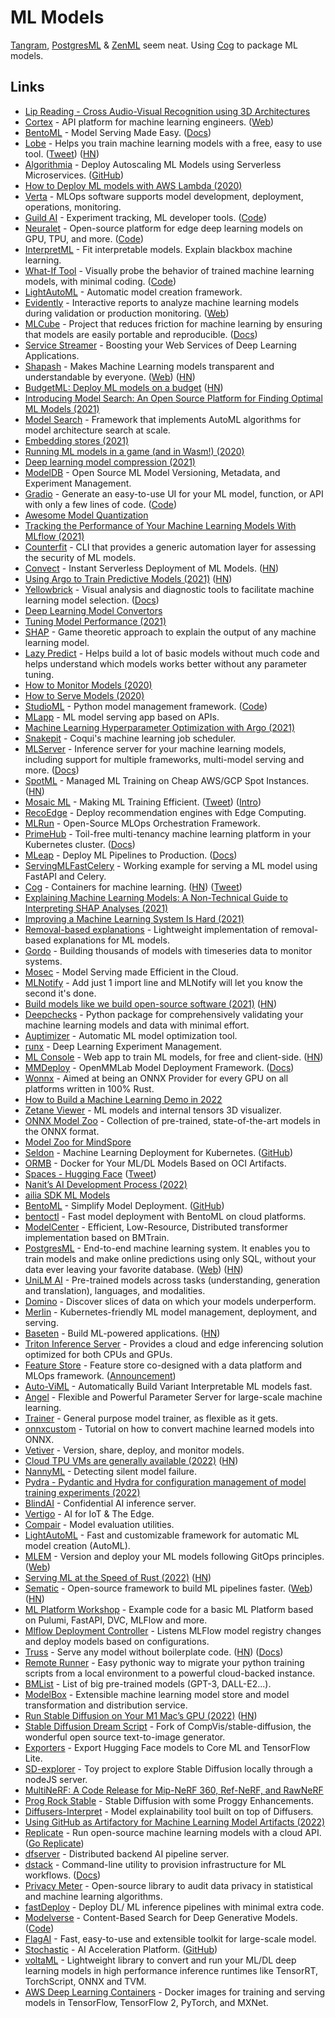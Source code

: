 # ML Models

[Tangram](https://www.tangram.dev/), [PostgresML](https://github.com/postgresml/postgresml) & [ZenML](https://zenml.io/home) seem neat. Using [Cog](https://github.com/replicate/cog) to package ML models.

## Links

- [Lip Reading - Cross Audio-Visual Recognition using 3D Architectures](https://github.com/astorfi/lip-reading-deeplearning)
- [Cortex](https://github.com/cortexlabs/cortex) - API platform for machine learning engineers. ([Web](https://www.cortex.dev/))
- [BentoML](https://github.com/bentoml/BentoML) - Model Serving Made Easy. ([Docs](https://docs.bentoml.org/en/latest/))
- [Lobe](https://lobe.ai/) - Helps you train machine learning models with a free, easy to use tool. ([Tweet](https://twitter.com/RamonGilabert/status/1320723711343923202)) ([HN](https://news.ycombinator.com/item?id=24944814))
- [Algorithmia](https://algorithmia.com/) - Deploy Autoscaling ML Models using Serverless Microservices. ([GitHub](https://github.com/algorithmiaio))
- [How to Deploy ML models with AWS Lambda (2020)](https://blog.verta.ai/blog/how-to-deploy-ml-models-with-aws-lambda)
- [Verta](https://www.verta.ai/) - MLOps software supports model development, deployment, operations, monitoring.
- [Guild AI](https://guild.ai/) - Experiment tracking, ML developer tools. ([Code](https://github.com/guildai/guildai))
- [Neuralet](https://neuralet.com/) - Open-source platform for edge deep learning models on GPU, TPU, and more. ([Code](https://github.com/neuralet/neuralet))
- [InterpretML](https://github.com/interpretml/interpret) - Fit interpretable models. Explain blackbox machine learning.
- [What-If Tool](https://pair-code.github.io/what-if-tool/) - Visually probe the behavior of trained machine learning models, with minimal coding. ([Code](https://github.com/PAIR-code/what-if-tool))
- [LightAutoML](https://github.com/sberbank-ai-lab/LightAutoML) - Automatic model creation framework.
- [Evidently](https://github.com/evidentlyai/evidently) - Interactive reports to analyze machine learning models during validation or production monitoring. ([Web](https://evidentlyai.com/))
- [MLCube](https://github.com/mlcommons/mlcube) - Project that reduces friction for machine learning by ensuring that models are easily portable and reproducible. ([Docs](https://mlcommons.github.io/mlcube/))
- [Service Streamer](https://github.com/ShannonAI/service-streamer) - Boosting your Web Services of Deep Learning Applications.
- [Shapash](https://github.com/MAIF/shapash) - Makes Machine Learning models transparent and understandable by everyone. ([Web](https://maif.github.io/shapash/)) ([HN](https://news.ycombinator.com/item?id=31710900))
- [BudgetML: Deploy ML models on a budget](https://github.com/ebhy/budgetml) ([HN](https://news.ycombinator.com/item?id=25986346))
- [Introducing Model Search: An Open Source Platform for Finding Optimal ML Models (2021)](https://ai.googleblog.com/2021/02/introducing-model-search-open-source.html)
- [Model Search](https://github.com/google/model_search) - Framework that implements AutoML algorithms for model architecture search at scale.
- [Embedding stores (2021)](https://nlathia.github.io/2021/03/Embeddings.html)
- [Running ML models in a game (and in Wasm!) (2020)](https://vleue.com/2020/12/bevmnist/)
- [Deep learning model compression (2021)](https://rachitsingh.com/deep-learning-model-compression/)
- [ModelDB](https://github.com/VertaAI/modeldb) - Open Source ML Model Versioning, Metadata, and Experiment Management.
- [Gradio](https://www.gradio.app/) - Generate an easy-to-use UI for your ML model, function, or API with only a few lines of code. ([Code](https://github.com/gradio-app/gradio))
- [Awesome Model Quantization](https://github.com/htqin/awesome-model-quantization)
- [Tracking the Performance of Your Machine Learning Models With MLflow (2021)](https://muttdata.ai/blog/2021/02/12/ml-flow.html)
- [Counterfit](https://github.com/Azure/counterfit) - CLI that provides a generic automation layer for assessing the security of ML models.
- [Convect](https://www.convect.ml/) - Instant Serverless Deployment of ML Models. ([HN](https://news.ycombinator.com/item?id=27303690))
- [Using Argo to Train Predictive Models (2021)](https://flightaware.engineering/using-argo-to-train-predictive-models/) ([HN](https://news.ycombinator.com/item?id=27464445))
- [Yellowbrick](https://github.com/DistrictDataLabs/yellowbrick) - Visual analysis and diagnostic tools to facilitate machine learning model selection. ([Docs](https://www.scikit-yb.org/en/latest/))
- [Deep Learning Model Convertors](https://github.com/ysh329/deep-learning-model-convertor)
- [Tuning Model Performance (2021)](https://eng.uber.com/tuning-model-performance/)
- [SHAP](https://github.com/slundberg/shap) - Game theoretic approach to explain the output of any machine learning model.
- [Lazy Predict](https://github.com/shankarpandala/lazypredict) - Helps build a lot of basic models without much code and helps understand which models works better without any parameter tuning.
- [How to Monitor Models (2020)](http://bugra.github.io/posts/2020/11/24/how-to-monitor-models/)
- [How to Serve Models (2020)](http://bugra.github.io/posts/2020/5/25/how-to-serve-model/)
- [StudioML](https://studio.ml/) - Python model management framework. ([Code](https://github.com/studioml/studio))
- [MLapp](https://github.com/gurvindersingh/mlapp) - ML model serving app based on APIs.
- [Machine Learning Hyperparameter Optimization with Argo (2021)](https://canvatechblog.com/machine-learning-hyperparameter-optimization-with-argo-a60d70b1fc8c)
- [Snakepit](https://github.com/coqui-ai/snakepit) - Coqui's machine learning job scheduler.
- [MLServer](https://github.com/SeldonIO/MLServer) - Inference server for your machine learning models, including support for multiple frameworks, multi-model serving and more. ([Docs](https://mlserver.readthedocs.io/en/latest/))
- [SpotML](https://www.spotml.io/) - Managed ML Training on Cheap AWS/GCP Spot Instances. ([HN](https://news.ycombinator.com/item?id=28738141))
- [Mosaic ML](https://www.mosaicml.com/) - Making ML Training Efficient. ([Tweet](https://twitter.com/mattocko/status/1448492976045363200)) ([Intro](https://www.mosaicml.com/blog/introducing-mosaicml-cloud))
- [RecoEdge](https://github.com/NimbleEdge/RecoEdge) - Deploy recommendation engines with Edge Computing.
- [MLRun](https://github.com/mlrun/mlrun) - Open-Source MLOps Orchestration Framework.
- [PrimeHub](https://github.com/InfuseAI/primehub) - Toil-free multi-tenancy machine learning platform in your Kubernetes cluster. ([Docs](https://docs.primehub.io/))
- [MLeap](https://github.com/combust/mleap) - Deploy ML Pipelines to Production. ([Docs](https://combust.github.io/mleap-docs/))
- [ServingMLFastCelery](https://github.com/jonathanreadshaw/ServingMLFastCelery) - Working example for serving a ML model using FastAPI and Celery.
- [Cog](https://github.com/replicate/cog) - Containers for machine learning. ([HN](https://news.ycombinator.com/item?id=31105507)) ([Tweet](https://twitter.com/replicatehq/status/1516807943550873608))
- [Explaining Machine Learning Models: A Non-Technical Guide to Interpreting SHAP Analyses (2021)](https://www.aidancooper.co.uk/a-non-technical-guide-to-interpreting-shap-analyses/)
- [Improving a Machine Learning System Is Hard (2021)](https://danshiebler.com/2021-11-06-ml-systems-1/)
- [Removal-based explanations](https://github.com/iancovert/removal-explanations) - Lightweight implementation of removal-based explanations for ML models.
- [Gordo](https://github.com/equinor/gordo) - Building thousands of models with timeseries data to monitor systems.
- [Mosec](https://github.com/mosecorg/mosec) - Model Serving made Efficient in the Cloud.
- [MLNotify](https://github.com/aporia-ai/mlnotify) - Add just 1 import line and MLNotify will let you know the second it's done.
- [Build models like we build open-source software (2021)](https://colinraffel.com/blog/a-call-to-build-models-like-we-build-open-source-software.html) ([HN](https://news.ycombinator.com/item?id=29487212))
- [Deepchecks](https://github.com/deepchecks/deepchecks) - Python package for comprehensively validating your machine learning models and data with minimal effort.
- [Auptimizer](https://github.com/LGE-ARC-AdvancedAI/auptimizer) - Automatic ML model optimization tool.
- [runx](https://github.com/NVIDIA/runx) - Deep Learning Experiment Management.
- [ML Console](https://mlconsole.com/) - Web app to train ML models, for free and client-side. ([HN](https://news.ycombinator.com/item?id=29716738))
- [MMDeploy](https://github.com/open-mmlab/mmdeploy) - OpenMMLab Model Deployment Framework. ([Docs](https://mmdeploy.readthedocs.io/en/latest/))
- [Wonnx](https://github.com/haixuanTao/wonnx) - Aimed at being an ONNX Provider for every GPU on all platforms written in 100% Rust.
- [How to Build a Machine Learning Demo in 2022](https://nicjac.dev/posts/how-to-build-machine-learning-demo-in-2022/)
- [Zetane Viewer](https://github.com/zetane/viewer) - ML models and internal tensors 3D visualizer.
- [ONNX Model Zoo](https://github.com/onnx/models) - Collection of pre-trained, state-of-the-art models in the ONNX format.
- [Model Zoo for MindSpore](https://github.com/mindspore-ai/models)
- [Seldon](https://www.seldon.io/) - Machine Learning Deployment for Kubernetes. ([GitHub](https://github.com/SeldonIO))
- [ORMB](https://github.com/kleveross/ormb) - Docker for Your ML/DL Models Based on OCI Artifacts.
- [Spaces - Hugging Face](https://huggingface.co/spaces) ([Tweet](https://twitter.com/abidlabs/status/1505987504851197956))
- [Nanit’s AI Development Process (2022)](https://engineering.nanit.com/nanits-ai-development-process-improve-your-model-quality-time-to-market-and-culture-b824cefcd75a)
- [ailia SDK ML Models](https://github.com/axinc-ai/ailia-models)
- [BentoML](https://www.bentoml.com/) - Simplify Model Deployment. ([GitHub](https://github.com/bentoml/))
- [bentoctl](https://github.com/bentoml/bentoctl) - Fast model deployment with BentoML on cloud platforms.
- [ModelCenter](https://github.com/OpenBMB/ModelCenter) - Efficient, Low-Resource, Distributed transformer implementation based on BMTrain.
- [PostgresML](https://github.com/postgresml/postgresml) - End-to-end machine learning system. It enables you to train models and make online predictions using only SQL, without your data ever leaving your favorite database. ([Web](https://postgresml.org/)) ([HN](https://news.ycombinator.com/item?id=31238396))
- [UniLM AI](https://github.com/facebookresearch/data2vec_vision) - Pre-trained models across tasks (understanding, generation and translation), languages, and modalities.
- [Domino](https://github.com/HazyResearch/domino) - Discover slices of data on which your models underperform.
- [Merlin](https://github.com/gojek/merlin) - Kubernetes-friendly ML model management, deployment, and serving.
- [Baseten](https://www.baseten.co/) - Build ML-powered applications. ([HN](https://news.ycombinator.com/item?id=31169193))
- [Triton Inference Server](https://github.com/triton-inference-server/server) - Provides a cloud and edge inferencing solution optimized for both CPUs and GPUs.
- [Feature Store](https://databricks.com/product/feature-store) - Feature store co-designed with a data platform and MLOps framework. ([Announcement](https://databricks.com/blog/2022/04/29/announcing-general-availability-of-databricks-feature-store.html))
- [Auto-ViML](https://github.com/AutoViML/Auto_ViML) - Automatically Build Variant Interpretable ML models fast.
- [Angel](https://github.com/Angel-ML/angel) - Flexible and Powerful Parameter Server for large-scale machine learning.
- [Trainer](https://github.com/coqui-ai/Trainer) - General purpose model trainer, as flexible as it gets.
- [onnxcustom](https://github.com/sdpython/onnxcustom) - Tutorial on how to convert machine learned models into ONNX.
- [Vetiver](https://github.com/tidymodels/vetiver-python) - Version, share, deploy, and monitor models.
- [Cloud TPU VMs are generally available (2022)](https://cloud.google.com/blog/products/compute/cloud-tpu-vms-are-generally-available) ([HN](https://news.ycombinator.com/item?id=31322379))
- [NannyML](https://github.com/NannyML/nannyml) - Detecting silent model failure.
- [Pydra - Pydantic and Hydra for configuration management of model training experiments (2022)](https://suneeta-mall.github.io/2022/03/15/hydra-pydantic-config-management-for-training-application.html)
- [BlindAI](https://github.com/mithril-security/blindai) - Confidential AI inference server.
- [Vertigo](https://vertigo.ai/) - AI for IoT & The Edge.
- [Compair](https://github.com/rasbt/compair) - Model evaluation utilities.
- [LightAutoML](https://github.com/sb-ai-lab/LightAutoML) - Fast and customizable framework for automatic ML model creation (AutoML).
- [MLEM](https://github.com/iterative/mlem) - Version and deploy your ML models following GitOps principles. ([Web](https://mlem.ai/))
- [Serving ML at the Speed of Rust (2022)](http://shvbsle.in/serving-ml-at-the-speed-of-rust/) ([HN](https://news.ycombinator.com/item?id=31853269))
- [Sematic](https://github.com/sematic-ai/sematic) - Open-source framework to build ML pipelines faster. ([Web](https://www.sematic.dev/)) ([HN](https://news.ycombinator.com/item?id=32413070))
- [ML Platform Workshop](https://github.com/aporia-ai/mlplatform-workshop) - Example code for a basic ML Platform based on Pulumi, FastAPI, DVC, MLFlow and more.
- [Mlflow Deployment Controller](https://github.com/wianai/mlflow-deployment-controller) - Listens MLFlow model registry changes and deploy models based on configurations.
- [Truss](https://github.com/basetenlabs/truss) - Serve any model without boilerplate code. ([HN](https://news.ycombinator.com/item?id=32277894)) ([Docs](https://truss.baseten.co/))
- [Remote Runner](https://github.com/philschmid/deep-learning-remote-runner) - Easy pythonic way to migrate your python training scripts from a local environment to a powerful cloud-backed instance.
- [BMList](https://github.com/OpenBMB/BMList) - List of big pre-trained models (GPT-3, DALL-E2...).
- [ModelBox](https://github.com/diptanu/modelbox) - Extensible machine learning model store and model transformation and distribution service.
- [Run Stable Diffusion on Your M1 Mac’s GPU (2022)](https://replicate.com/blog/run-stable-diffusion-on-m1-mac) ([HN](https://news.ycombinator.com/item?id=32678664))
- [Stable Diffusion Dream Script](https://github.com/lstein/stable-diffusion) - Fork of CompVis/stable-diffusion, the wonderful open source text-to-image generator.
- [Exporters](https://github.com/huggingface/exporters) - Export Hugging Face models to Core ML and TensorFlow Lite.
- [SD-explorer](https://github.com/nicoptere/SD-explorer) - Toy project to explore Stable Diffusion locally through a nodeJS server.
- [MultiNeRF: A Code Release for Mip-NeRF 360, Ref-NeRF, and RawNeRF](https://github.com/google-research/multinerf)
- [Prog Rock Stable](https://github.com/lowfuel/progrock-stable) - Stable Diffusion with some Proggy Enhancements.
- [Diffusers-Interpret](https://github.com/JoaoLages/diffusers-interpret) - Model explainability tool built on top of Diffusers.
- [Using GitHub as Artifactory for Machine Learning Model Artifacts (2022)](https://omkar.xyz/gaama/)
- [Replicate](https://replicate.com/) - Run open-source machine learning models with a cloud API. ([Go Replicate](https://github.com/sausheong/goreplicate))
- [dfserver](https://github.com/huo-ju/dfserver) - Distributed backend AI pipeline server.
- [dstack](https://github.com/dstackai/dstack) - Command-line utility to provision infrastructure for ML workflows. ([Docs](https://docs.dstack.ai/))
- [Privacy Meter](https://github.com/privacytrustlab/ml_privacy_meter) - Open-source library to audit data privacy in statistical and machine learning algorithms.
- [fastDeploy](https://github.com/notAI-tech/fastDeploy) - Deploy DL/ ML inference pipelines with minimal extra code.
- [Modelverse](https://modelverse.cs.cmu.edu/) - Content-Based Search for Deep Generative Models. ([Code](https://github.com/generative-intelligence-lab/modelverse))
- [FlagAI](https://github.com/FlagAI-Open/FlagAI) - Fast, easy-to-use and extensible toolkit for large-scale model.
- [Stochastic](https://www.stochastic.ai/) - AI Acceleration Platform. ([GitHub](https://github.com/stochasticai))
- [voltaML](https://github.com/VoltaML/voltaML) - Lightweight library to convert and run your ML/DL deep learning models in high performance inference runtimes like TensorRT, TorchScript, ONNX and TVM.
- [AWS Deep Learning Containers](https://github.com/aws/deep-learning-containers) - Docker images for training and serving models in TensorFlow, TensorFlow 2, PyTorch, and MXNet.
